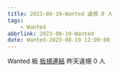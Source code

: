 ```yaml
---
title: 2023-08-19-Wanted 違規 0 人
tags:
    - Wanted
abbrlink: 2023-08-19-Wanted
date: Wanted-2023-08-19 12:00:00
---
```

Wanted 板 [板規連結](https://www.ptt.cc/bbs/Wanted/M.1608829773.A.D3B.html)
昨天違規 0 人
